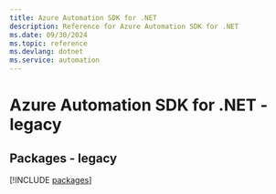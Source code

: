 ```yaml
---
title: Azure Automation SDK for .NET
description: Reference for Azure Automation SDK for .NET
ms.date: 09/30/2024
ms.topic: reference
ms.devlang: dotnet
ms.service: automation
---
```

# Azure Automation SDK for .NET - legacy
## Packages - legacy
[!INCLUDE [packages](automation-index.md)]